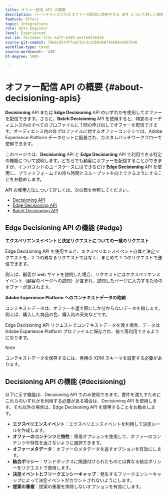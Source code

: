 ```yaml
---
title: オファー配信 API の概要
description: パーソナライズされたオファーの配信に使用できる API について詳しく説明します。
feature: Offers
topic: Integrations
role: Data Engineer
level: Experienced
exl-id: 7bc1a4ec-113c-4af7-b549-ee17b843b818
source-git-commit: 76661d574ffabf32c4c1db8d88744604e50d7b40
workflow-type: tm+mt
source-wordcount: '430'
ht-degree: 100%

---
```


# オファー配信 API の概要 {#about-decisioning-apis}

**Decisioning** API または **Edge Decisioning** API のいずれかを使用してオファーを配信できます。さらに、**Batch Decisioning** API を使用すると、特定のオーディエンス内のすべてのプロファイルに 1 回の呼び出しでオファーを配信できます。オーディエンス内の各プロファイルに対するオファーコンテンツは、Adobe Experience Platform データセットに配置され、カスタムバッチワークフローで使用できます。

このページでは、**Decisioning** API と **Edge Decisioning** API で利用できる特定の機能について説明します。どちらでも顧客にオファーを配信することができますが、インバウンドのユースケースにはできるだけ **Edge Decisioning** API を使用し、プラットフォームでの待ち時間とスループットを向上できるようにすることをお勧めします。


API の使用方法について詳しくは、次の節を参照してください。
* [Decisioning API](decisioning-api.md)
* [Edge Decisioning API](edge-decisioning-api.md)
* [Batch Decisioning API](batch-decisioning-api.md)

## Edge Decisioning API の機能 {#edge}

**エクスペリエンスイベントと決定リクエストについての一意のリクエスト**

Edge Decisioning API を使用すると、エクスペリエンスイベント自体と決定リクエストを、2 つの異なるリクエストではなく、まとめて 1 つのリクエストで送信できます。

例えば、顧客が web サイトを訪問した場合、リクエストにはエクスペリエンスイベント（顧客のページへの訪問）が含まれ、訪問したページに入力するためのオファーが返されます。

**Adobe Experience Platform へのコンテキストデータの格納**

コンテキストデータは、オファーを返す際にしか分からないデータを指します。例えば、購入した商品の色、購入時の天気などです。

Edge Decisioning API リクエストでコンテキストデータを渡す場合、データは Adobe Experience Platform プロファイルに保存され、後で再利用できるようになります。

>[!NOTE]
>
>コンテキストデータを保存するには、専用の XDM スキーマを設定する必要があります。

## Decisioning API の機能 {#decisioning}

以下に示す機能は、Decisioning API でのみ使用できます。要件を満たすためにこれらのいずれかを利用する必要がある場合は、Decisioning API を使用します。それ以外の場合は、Edge Decisioning API を使用することをお勧めします。

* **エクスペリエンスイベント**：エクスペリエンスイベントを利用して決定ルールを作成します。
* **オファーのコンテンツと特性**：専用オプションを使用して、オファーのコンテンツや特性を返さないように選択できます。
* **オファーメタデータ**：オファーのメタデータを返すオプションを有効にします。
* **結合ポリシー**：サンドボックスに関連付けられたものとは異なる結合ポリシーをリクエストで使用します。
* **決定イベントとフリークエンシーキャップ**：発生するフリークエンシーキャップによって決定イベントがカウントされないようにします。
* **提案の重複**：提案の重複を排除しないオプションを有効にします。
